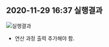 
## 2020-11-29 16:37 실행결과

![실행결과](https://user-images.githubusercontent.com/52629158/100536009-14603d00-3261-11eb-8e14-e11b96a951af.png)


 * 연산 과정 출력 추가해야 함.
